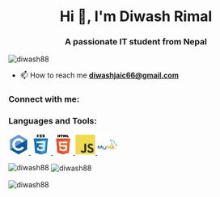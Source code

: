 <h1 align="center">Hi 👋, I'm Diwash Rimal</h1>
<h3 align="center">A passionate IT student from Nepal</h3>


<p align="left"> <img src="https://komarev.com/ghpvc/?username=diwash88&label=Profile%20views&color=0e75b6&style=flat" alt="diwash88" /> </p>

- 📫 How to reach me **diwashjaic66@gmail.com**

<h3 align="left">Connect with me:</h3>
<p align="left">
</p>

<h3 align="left">Languages and Tools:</h3>
<p align="left"> <a href="https://www.cprogramming.com/" target="_blank" rel="noreferrer"> <img src="https://raw.githubusercontent.com/devicons/devicon/master/icons/c/c-original.svg" alt="c" width="40" height="40"/> </a> <a href="https://www.w3schools.com/css/" target="_blank" rel="noreferrer"> <img src="https://raw.githubusercontent.com/devicons/devicon/master/icons/css3/css3-original-wordmark.svg" alt="css3" width="40" height="40"/> </a> <a href="https://www.w3.org/html/" target="_blank" rel="noreferrer"> <img src="https://raw.githubusercontent.com/devicons/devicon/master/icons/html5/html5-original-wordmark.svg" alt="html5" width="40" height="40"/> </a> <a href="https://developer.mozilla.org/en-US/docs/Web/JavaScript" target="_blank" rel="noreferrer"> <img src="https://raw.githubusercontent.com/devicons/devicon/master/icons/javascript/javascript-original.svg" alt="javascript" width="40" height="40"/> </a> <a href="https://www.mysql.com/" target="_blank" rel="noreferrer"> <img src="https://raw.githubusercontent.com/devicons/devicon/master/icons/mysql/mysql-original-wordmark.svg" alt="mysql" width="40" height="40"/> </a> </p>

<p><img align="left" src="https://github-readme-stats.vercel.app/api/top-langs?username=diwash88&show_icons=true&locale=en&layout=compact" alt="diwash88" /></p>

<p>&nbsp;<img align="center" src="https://github-readme-stats.vercel.app/api?username=diwash88&show_icons=true&locale=en" alt="diwash88" /></p>

<p><img align="center" src="https://github-readme-streak-stats.herokuapp.com/?user=diwash88&" alt="diwash88" /></p>
